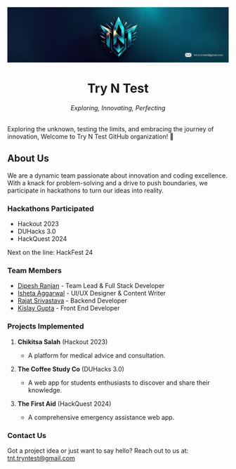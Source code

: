 
<div align="center">
  
  <img src="../TNT Banner.png" alt="Team Try and Test">
  
  <h1 align="center">Try N Test</h1>
  <i>Exploring, Innovating, Perfecting</i><br>
    <br>
</div>

Exploring the unknown, testing the limits, and embracing the journey of innovation, Welcome to Try N Test GitHub organization! 🚀

## About Us

We are a dynamic team passionate about innovation and coding excellence. With a knack for problem-solving and a drive to push boundaries, we participate in hackathons to turn our ideas into reality.

### Hackathons Participated

- Hackout 2023
- DUHacks 3.0
- HackQuest 2024

Next on the line: HackFest 24

### Team Members

- [Dipesh Ranjan](https://github.com/dipesh2508) - Team Lead & Full Stack Developer
- [Isheta Aggarwal](https://github.com/Isheta20) - UI/UX Designer & Content Writer
- [Rajat Srivastava](https://github.com/Rajat4279) - Backend Developer
- [Kislay Gupta](https://github.com/kislay-gupta) - Front End Developer

### Projects Implemented

1. **Chikitsa Salah** (Hackout 2023)
   - A platform for medical advice and consultation.
   
2. **The Coffee Study Co** (DUHacks 3.0)
   - A web app for students enthusiasts to discover and share their knowledge.
   
3. **The First Aid** (HackQuest 2024)
   - A comprehensive emergency assistance web app.

### Contact Us

Got a project idea or just want to say hello? Reach out to us at: [tnt.tryntest@gmail.com](mailto:tnt.tryntest@gmail.com)

